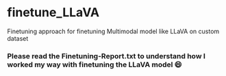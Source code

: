 # finetune_LLaVA
Finetuning approach for finetuning Multimodal model like LLaVA on custom dataset


### Please read the Finetuning-Report.txt to understand how I worked my way with finetuning the LLaVA model 😄
